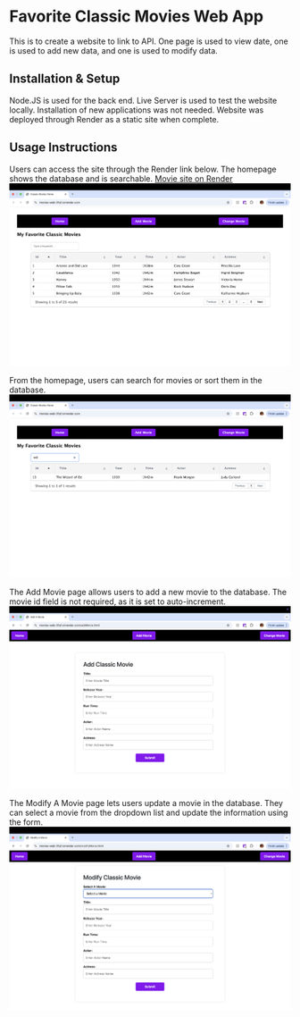 # Favorite Classic Movies Web App
This is to create a website to link to API. One page is used to view date, one is used to add new data, and one is used to modify data. 

## Installation & Setup
Node.JS is used for the back end. Live Server is used to test the website locally. Installation of new applications was not needed. Website was deployed through Render as a static site when complete.

## Usage Instructions
Users can access the site through the Render link below. The homepage shows the database and is searchable.
[Movie site on Render](https://movies-web-31qf.onrender.com/index.html)
![Homepage](https://github.com/ncasey-ppu/CMPS262/blob/dev/Web/images/homepage.png)

From the homepage, users can search for movies or sort them in the database. 
![Search](https://github.com/ncasey-ppu/CMPS262/blob/dev/Web/images/search.png)

The Add Movie page allows users to add a new movie to the database. The movie id field is not required, as it is set to auto-increment.
![Add](https://github.com/ncasey-ppu/CMPS262/blob/dev/Web/images/add.png)

The Modify A Movie page lets users update a movie in the database. They can select a movie from the dropdown list and update the information using the form. 
![Modify](https://github.com/ncasey-ppu/CMPS262/blob/dev/Web/images/modify.png)
